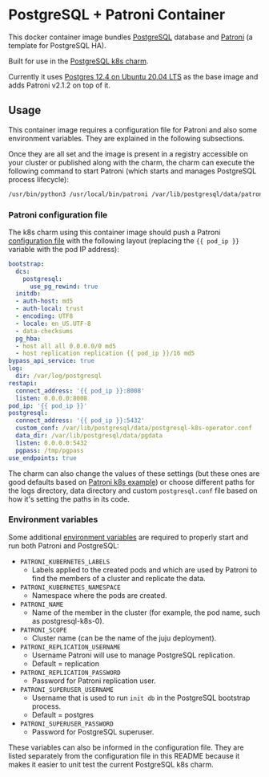 # PostgreSQL + Patroni Container

This docker container image bundles [PostgreSQL](https://www.postgresql.org/about/) database and [Patroni](https://github.com/zalando/patroni) (a template for PostgreSQL HA).

Built for use in the [PostgreSQL k8s charm](https://github.com/canonical/postgresql-k8s-operator).

Currently it uses [Postgres 12.4 on Ubuntu 20.04 LTS](https://hub.docker.com/r/ubuntu/postgres/) as the base image and adds Patroni v2.1.2 on top of it.

## Usage

This container image requires a configuration file for Patroni and also some environment variables. They are explained in the following subsections.

Once they are all set and the image is present in a registry accessible on your cluster or published along with the charm, the charm can execute the following command to start Patroni (which starts and manages PostgreSQL process lifecycle):

```sh
/usr/bin/python3 /usr/local/bin/patroni /var/lib/postgresql/data/patroni.yml # use the path where the charm pushed the configuration file
```

### Patroni configuration file

The k8s charm using this container image should push a Patroni [configuration file](https://patroni.readthedocs.io/en/latest/SETTINGS.html) with the following layout (replacing the `{{ pod_ip }}` variable with the pod IP address):

```yaml
bootstrap:
  dcs:
    postgresql:
      use_pg_rewind: true
  initdb:
  - auth-host: md5
  - auth-local: trust
  - encoding: UTF8
  - locale: en_US.UTF-8
  - data-checksums
  pg_hba:
  - host all all 0.0.0.0/0 md5
  - host replication replication {{ pod_ip }}/16 md5
bypass_api_service: true
log:
  dir: /var/log/postgresql
restapi:
  connect_address: '{{ pod_ip }}:8008'
  listen: 0.0.0.0:8008
pod_ip: '{{ pod_ip }}'
postgresql:
  connect_address: '{{ pod_ip }}:5432'
  custom_conf: /var/lib/postgresql/data/postgresql-k8s-operator.conf
  data_dir: /var/lib/postgresql/data/pgdata
  listen: 0.0.0.0:5432
  pgpass: /tmp/pgpass
use_endpoints: true
```

The charm can also change the values of these settings (but these ones are good defaults based on [Patroni k8s example](https://github.com/zalando/patroni/tree/master/kubernetes)) or choose different paths for the logs directory, data directory and custom `postgresql.conf` file based on how it's setting the paths in its code.

### Environment variables

Some additional [environment variables](https://patroni.readthedocs.io/en/latest/ENVIRONMENT.html) are required to properly start and run both Patroni and PostgreSQL:

- `PATRONI_KUBERNETES_LABELS`
  - Labels applied to the created pods and which are used by Patroni to find the members of a cluster and replicate the data.
- `PATRONI_KUBERNETES_NAMESPACE`
  - Namespace where the pods are created.
- `PATRONI_NAME`
  - Name of the member in the cluster (for example, the pod name, such as postgresql-k8s-0).
- `PATRONI_SCOPE`
  - Cluster name (can be the name of the juju deployment).
- `PATRONI_REPLICATION_USERNAME`
  - Username Patroni will use to manage PostgreSQL replication.
  - Default = replication
- `PATRONI_REPLICATION_PASSWORD`
  - Password for Patroni replication user.
- `PATRONI_SUPERUSER_USERNAME`
  - Username that is used to run `init db` in the PostgreSQL bootstrap process.
  - Default = postgres
- `PATRONI_SUPERUSER_PASSWORD`
  - Password for PostgreSQL superuser.

These variables can also be informed in the configuration file. They are listed separately from the configuration file in this README because it makes it easier to unit test the current PostgreSQL k8s charm.